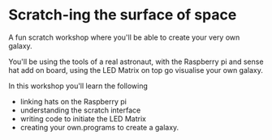 # Scratch-ing the surface of space

A fun scratch workshop where you'll be able to create your very own galaxy.

You'll be using the tools of a real astronaut, with the Raspberry pi and sense hat add on board, using the LED Matrix on top go visualise your own galaxy.

In this workshop you'll learn the following

- linking hats on the Raspberry pi
- understanding the scratch interface
- writing code to initiate the LED Matrix
- creating your own.programs to create a galaxy.
